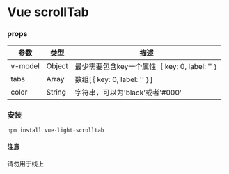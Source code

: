 # Vue scrollTab

### props

| 参数 | 类型 | 描述 |
| ---  | --- | --- |
| v-model | Object | 最少需要包含key一个属性｛ key: 0, label: '' ｝|
| tabs | Array | 数组[｛ key: 0, label: '' ｝] |
| color | String | 字符串，可以为'black'或者'#000'  |

### 安装
```js
npm install vue-light-scrolltab
```

#### 注意
请勿用于线上
